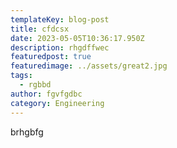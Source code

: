 ```yaml
---
templateKey: blog-post
title: cfdcsx
date: 2023-05-05T10:36:17.950Z
description: rhgdffwec
featuredpost: true
featuredimage: ../assets/great2.jpg
tags:
  - rgbbd
author: fgvfgdbc
category: Engineering
---
```

b﻿rhgbfg